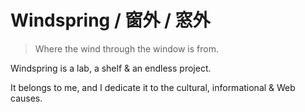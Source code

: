 # Windspring / 窗外 / 窓外

> Where the wind through the window is from.

Windspring is a lab, a shelf & an endless project. 

It belongs to me, and I dedicate it to the cultural, informational & Web causes.
